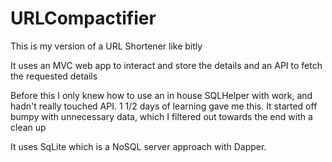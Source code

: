 # URLCompactifier

This is my version of a URL Shortener like bitly

It uses an MVC web app to interact and store the details and an API to fetch the requested details

Before this I only knew how to use an in house SQLHelper with work, and hadn't really touched API. 1 1/2 days of learning gave me this. It started off bumpy with unnecessary data, which I filtered out towards the end with a clean up

It uses SqLite which is a NoSQL server approach with Dapper.
